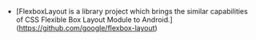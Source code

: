* [FlexboxLayout is a library project which brings the similar capabilities of CSS Flexible Box Layout Module to Android.]
  (https://github.com/google/flexbox-layout)
